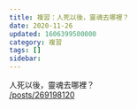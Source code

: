 ```yaml
---
title: 複習：人死以後，靈魂去哪裡？
date: 2020-11-26
updated: 1606399500000
category: 複習
tags: []
sidebar: 
---
```


<p>人死以後，靈魂去哪裡？<br/>
<a href="/posts/269198120" target="_blank">/posts/269198120</a></p>
<p> </p>
